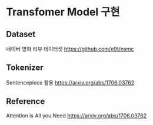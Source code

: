 # Transfomer Model 구현

## Dataset
네이버 영화 리뷰 데이터셋
https://github.com/e9t/nsmc

## Tokenizer
Sentencepiece 활용
https://arxiv.org/abs/1706.03762

## Reference
Attention is All you Need
https://arxiv.org/abs/1706.03762

